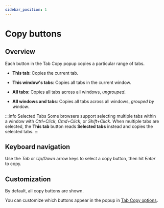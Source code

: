 ```yaml
---
sidebar_position: 1
---
```


# Copy buttons

## Overview

Each button in the Tab Copy popup copies a particular range of tabs.

- **This tab**: Copies the current tab.

- **This window's tabs**: Copies all tabs in the current window.

- **All tabs**: Copies all tabs across all windows, _ungrouped_.

- **All windows and tabs**: Copies all tabs across all windows, _grouped by window_.

:::info Selected Tabs
Some browsers support selecting multiple tabs within a window with _Ctrl+Click_, _Cmd+Click_, or _Shift+Click_. When multiple tabs are selected, the **This tab** button reads **Selected tabs** instead and copies the selected tabs.
:::

## Keyboard navigation

Use the _Tab_ or _Up/Down_ arrow keys to select a copy button, then hit _Enter_ to copy.

## Customization

By default, all copy buttons are shown.

You can customize which buttons appear in the popup in [Tab Copy options](../options#copy-buttons).
